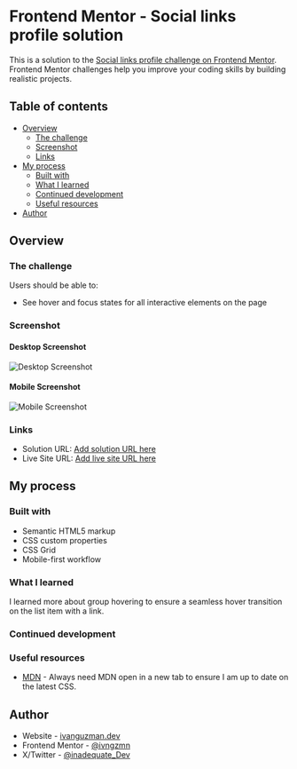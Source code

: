 # Frontend Mentor - Social links profile solution

This is a solution to the [Social links profile challenge on Frontend Mentor](https://www.frontendmentor.io/challenges/social-links-profile-UG32l9m6dQ). Frontend Mentor challenges help you improve your coding skills by building realistic projects.

## Table of contents

- [Overview](#overview)
  - [The challenge](#the-challenge)
  - [Screenshot](#screenshot)
  - [Links](#links)
- [My process](#my-process)
  - [Built with](#built-with)
  - [What I learned](#what-i-learned)
  - [Continued development](#continued-development)
  - [Useful resources](#useful-resources)
- [Author](#author)

## Overview

### The challenge

Users should be able to:

- See hover and focus states for all interactive elements on the page

### Screenshot

#### Desktop Screenshot

![Desktop Screenshot](./images/desktop-screenshot.png)

#### Mobile Screenshot

![Mobile Screenshot](./images/mobile-screenshot.png)

### Links

- Solution URL: [Add solution URL here](https://your-solution-url.com)
- Live Site URL: [Add live site URL here](https://ivngzmn.github.io/social-links-profile/)

## My process

### Built with

- Semantic HTML5 markup
- CSS custom properties
- CSS Grid
- Mobile-first workflow

### What I learned

I learned more about group hovering to ensure a seamless hover transition on the list item with a link.

### Continued development

### Useful resources

- [MDN](https://developer.mozilla.org/en-US/) - Always need MDN open in a new tab to ensure I am up to date on the latest CSS.

## Author

- Website - [ivanguzman.dev](ivanguzman.dev)
- Frontend Mentor - [@ivngzmn](https://www.frontendmentor.io/profile/ivngzmn)
- X/Twitter - [@inadequate_Dev](https://x.com/inadequate_Dev)
